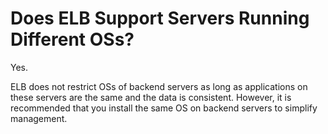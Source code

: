 # Does ELB Support Servers Running Different OSs?<a name="EN-US_TOPIC_0091131447"></a>

Yes.

ELB does not restrict OSs of backend servers as long as applications on these servers are the same and the data is consistent. However, it is recommended that you install the same OS on backend servers to simplify management.

